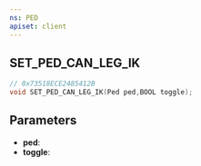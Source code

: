 ```yaml
---
ns: PED
apiset: client
---
```

## SET_PED_CAN_LEG_IK

```c
// 0x73518ECE2485412B
void SET_PED_CAN_LEG_IK(Ped ped,BOOL toggle);
```


## Parameters
* **ped**:
* **toggle**:



